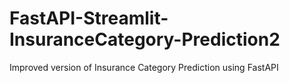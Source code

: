 # FastAPI-Streamlit-InsuranceCategory-Prediction2
Improved version of Insurance Category Prediction using FastAPI
